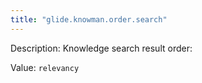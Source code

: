 ```yaml
---
title: "glide.knowman.order.search"
---
```


Description: Knowledge search result order:

Value: `relevancy`